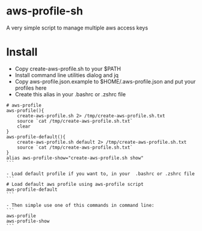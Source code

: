 # aws-profile-sh
A very simple script to manage multiple aws access keys

# Install

- Copy create-aws-profile.sh to your $PATH
- Install command line utilities dialog and jq
- Copy aws-profile.json.example to $HOME/.aws-profile.json and put your profiles here
- Create this alias in your .bashrc or .zshrc file

````
# aws-profile
aws-profile(){
    create-aws-profile.sh 2> /tmp/create-aws-profile.sh.txt
    source `cat /tmp/create-aws-profile.sh.txt`
    clear
}
aws-profile-default(){
    create-aws-profile.sh default 2> /tmp/create-aws-profile.sh.txt
    source `cat /tmp/create-aws-profile.sh.txt`
}
alias aws-profile-show="create-aws-profile.sh show"
```

- Load default profile if you want to, in your  .bashrc or .zshrc file
```
# Load default aws profile using aws-profile script
aws-profile-default
```

- Then simple use one of this commands in command line:
```
aws-profile
aws-profile-show
```


